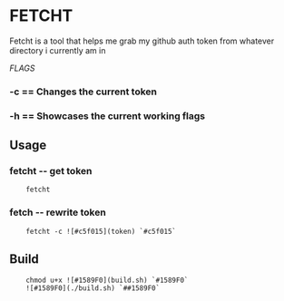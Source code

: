# FETCHT

<p>Fetcht is a tool that helps me grab my github auth token from whatever directory i currently am in </p>

<i>FLAGS</i>

### -c == Changes the current token
### -h == Showcases the current working flags

## Usage

### fetcht -- get token
```
    fetcht
```

### fetch -- rewrite token
```
    fetcht -c ![#c5f015](token) `#c5f015`
```

## Build
```
    chmod u+x ![#1589F0](build.sh) `#1589F0`
    ![#1589F0](./build.sh) `##1589F0`
```